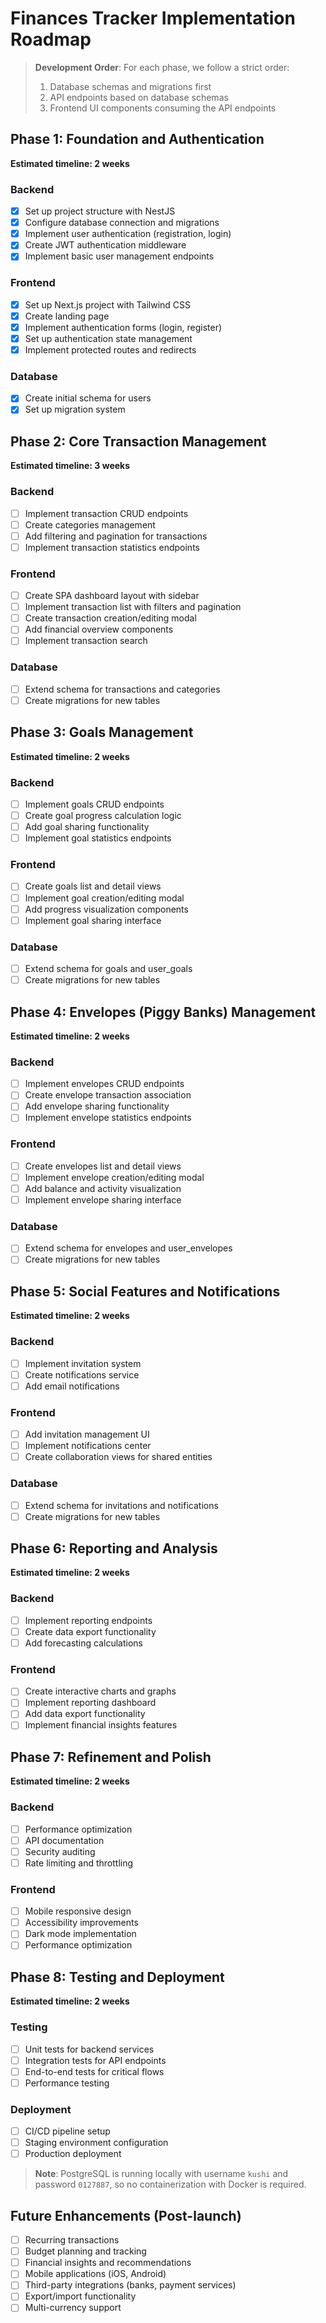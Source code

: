 # Finances Tracker Implementation Roadmap

> **Development Order**: For each phase, we follow a strict order:
> 1. Database schemas and migrations first
> 2. API endpoints based on database schemas
> 3. Frontend UI components consuming the API endpoints

## Phase 1: Foundation and Authentication
**Estimated timeline: 2 weeks**

### Backend
- [x] Set up project structure with NestJS
- [x] Configure database connection and migrations
- [x] Implement user authentication (registration, login)
- [x] Create JWT authentication middleware
- [x] Implement basic user management endpoints

### Frontend
- [x] Set up Next.js project with Tailwind CSS
- [x] Create landing page
- [x] Implement authentication forms (login, register)
- [x] Set up authentication state management
- [x] Implement protected routes and redirects

### Database
- [x] Create initial schema for users
- [x] Set up migration system

## Phase 2: Core Transaction Management
**Estimated timeline: 3 weeks**

### Backend
- [ ] Implement transaction CRUD endpoints
- [ ] Create categories management
- [ ] Add filtering and pagination for transactions
- [ ] Implement transaction statistics endpoints

### Frontend
- [ ] Create SPA dashboard layout with sidebar
- [ ] Implement transaction list with filters and pagination
- [ ] Create transaction creation/editing modal
- [ ] Add financial overview components
- [ ] Implement transaction search

### Database
- [ ] Extend schema for transactions and categories
- [ ] Create migrations for new tables

## Phase 3: Goals Management
**Estimated timeline: 2 weeks**

### Backend
- [ ] Implement goals CRUD endpoints
- [ ] Create goal progress calculation logic
- [ ] Add goal sharing functionality
- [ ] Implement goal statistics endpoints

### Frontend
- [ ] Create goals list and detail views
- [ ] Implement goal creation/editing modal
- [ ] Add progress visualization components
- [ ] Implement goal sharing interface

### Database
- [ ] Extend schema for goals and user_goals
- [ ] Create migrations for new tables

## Phase 4: Envelopes (Piggy Banks) Management
**Estimated timeline: 2 weeks**

### Backend
- [ ] Implement envelopes CRUD endpoints
- [ ] Create envelope transaction association
- [ ] Add envelope sharing functionality
- [ ] Implement envelope statistics endpoints

### Frontend
- [ ] Create envelopes list and detail views
- [ ] Implement envelope creation/editing modal
- [ ] Add balance and activity visualization
- [ ] Implement envelope sharing interface

### Database
- [ ] Extend schema for envelopes and user_envelopes
- [ ] Create migrations for new tables

## Phase 5: Social Features and Notifications
**Estimated timeline: 2 weeks**

### Backend
- [ ] Implement invitation system
- [ ] Create notifications service
- [ ] Add email notifications

### Frontend
- [ ] Add invitation management UI
- [ ] Implement notifications center
- [ ] Create collaboration views for shared entities

### Database
- [ ] Extend schema for invitations and notifications
- [ ] Create migrations for new tables

## Phase 6: Reporting and Analysis
**Estimated timeline: 2 weeks**

### Backend
- [ ] Implement reporting endpoints
- [ ] Create data export functionality
- [ ] Add forecasting calculations

### Frontend
- [ ] Create interactive charts and graphs
- [ ] Implement reporting dashboard
- [ ] Add data export functionality
- [ ] Implement financial insights features

## Phase 7: Refinement and Polish
**Estimated timeline: 2 weeks**

### Backend
- [ ] Performance optimization
- [ ] API documentation
- [ ] Security auditing
- [ ] Rate limiting and throttling

### Frontend
- [ ] Mobile responsive design
- [ ] Accessibility improvements
- [ ] Dark mode implementation
- [ ] Performance optimization

## Phase 8: Testing and Deployment
**Estimated timeline: 2 weeks**

### Testing
- [ ] Unit tests for backend services
- [ ] Integration tests for API endpoints
- [ ] End-to-end tests for critical flows
- [ ] Performance testing

### Deployment
- [ ] CI/CD pipeline setup
- [ ] Staging environment configuration
- [ ] Production deployment

> **Note**: PostgreSQL is running locally with username `kushi` and password `0127887`, so no containerization with Docker is required.

## Future Enhancements (Post-launch)
- [ ] Recurring transactions
- [ ] Budget planning and tracking
- [ ] Financial insights and recommendations
- [ ] Mobile applications (iOS, Android)
- [ ] Third-party integrations (banks, payment services)
- [ ] Export/import functionality
- [ ] Multi-currency support

